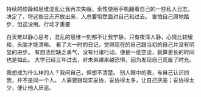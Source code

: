 持续的烦躁和思维混乱让我再次失眠，索性便用手机翻看自己的一些私人日志。
决定了，将这些日志开放出来，人总要坦然面对自己和过去。
害怕自己原地踏步，但这没用。行动才重要

白天难以静心思考，混乱的思维一刻都不让我宁静，只有夜深人静，心情比较缓和，头脑才能清晰。
看了大一时的日记，觉得现在的自己跟当初的自己并没有明显的进步。
有想法但缺乏勇气，没有付诸行动，便是一纸空谈，就算更长的时间也是如此。
大学已经三年过去，对未来越来越恐惧，因为发现自己荒废了时光。

我想成为什么样的人？我问自己，但想不清楚。
别人眼中的我，与自己认识的我，并不是同一个人。
人需要跟现实妥协，妥协得太多，让自己厌恶；妥协得太少，便让他人厌恶。